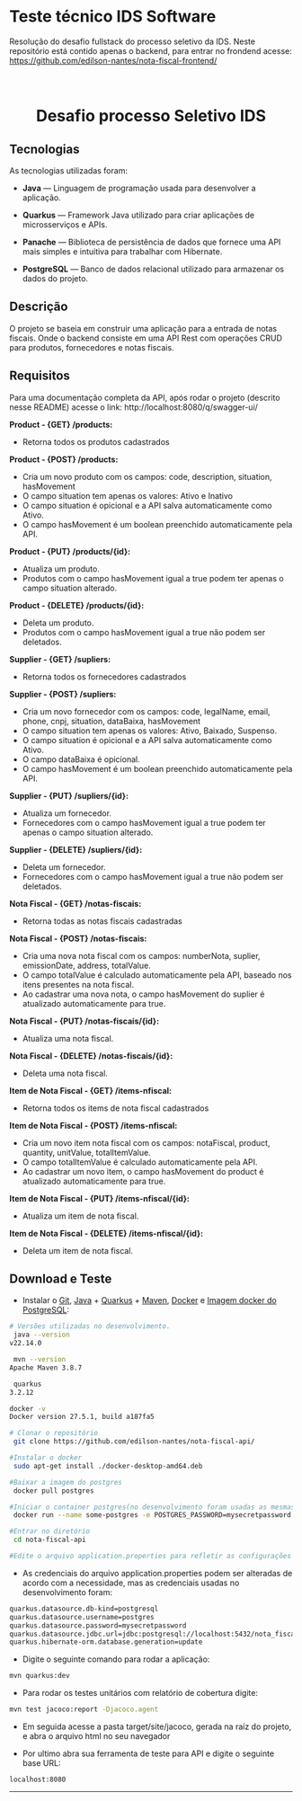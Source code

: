 # Teste técnico IDS Software
Resolução do desafio fullstack do processo seletivo da IDS. Neste repositório está contido apenas o backend, para entrar no frondend acesse: https://github.com/edilson-nantes/nota-fiscal-frontend/

<h1 align="center">
<br>
Desafio processo Seletivo IDS
</h1>

</h1>

## Tecnologias

As tecnologias utilizadas foram:

- **Java** — Linguagem de programação usada para desenvolver a aplicação.

- **Quarkus** —  Framework Java utilizado para criar aplicações de microsserviços e APIs.

- **Panache** — Biblioteca de persistência de dados que fornece uma API mais simples e intuitiva para trabalhar com Hibernate.

- **PostgreSQL** — Banco de dados relacional utilizado para armazenar os dados do projeto.

 ## Descrição
 O projeto se baseia em construir uma aplicação para a entrada de notas fiscais. Onde o backend consiste em uma API Rest com operações CRUD para produtos, fornecedores e notas fiscais.

 ## Requisitos

 Para uma documentação completa da API, após rodar o projeto (descrito nesse README) acesse o link: http://localhost:8080/q/swagger-ui/

**Product - {GET} /products:** 
- Retorna todos os produtos cadastrados

**Product - {POST} /products:** 
- Cria um novo produto com os campos: code, description, situation, hasMovement
- O campo situation tem apenas os valores: Ativo e Inativo
- O campo situation é opicional e a API salva automaticamente como Ativo.
- O campo hasMovement é um boolean preenchido automaticamente pela API.

**Product - {PUT} /products/{id}:** 
- Atualiza um produto.
- Produtos com o campo hasMovement igual a true podem ter apenas o campo situation alterado.

**Product - {DELETE} /products/{id}:** 
- Deleta um produto.
- Produtos com o campo hasMovement igual a true não podem ser deletados.

**Supplier - {GET} /supliers:** 
- Retorna todos os fornecedores cadastrados

**Supplier - {POST} /supliers:** 
- Cria um novo fornecedor com os campos: code, legalName, email, phone, cnpj, situation, dataBaixa, hasMovement
- O campo situation tem apenas os valores: Ativo, Baixado, Suspenso.
- O campo situation é opicional e a API salva automaticamente como Ativo.
- O campo dataBaixa é opicional.
- O campo hasMovement é um boolean preenchido automaticamente pela API.

**Supplier - {PUT} /supliers/{id}:** 
- Atualiza um fornecedor.
- Fornecedores com o campo hasMovement igual a true podem ter apenas o campo situation alterado.

**Supplier - {DELETE} /supliers/{id}:** 
- Deleta um fornecedor.
- Fornecedores com o campo hasMovement igual a true não podem ser deletados.

**Nota Fiscal - {GET} /notas-fiscais:** 
- Retorna todas as notas fiscais cadastradas

**Nota Fiscal - {POST} /notas-fiscais:** 
- Cria uma nova nota fiscal com os campos: numberNota, suplier, emissionDate, address, totalValue.
- O campo totalValue é calculado automaticamente pela API, baseado nos itens presentes na nota fiscal.
- Ao cadastrar uma nova nota, o campo hasMovement do suplier é atualizado automaticamente para true.

**Nota Fiscal - {PUT} /notas-fiscais/{id}:** 
- Atualiza uma nota fiscal.

**Nota Fiscal - {DELETE} /notas-fiscais/{id}:** 
- Deleta uma nota fiscal.

**Item de Nota Fiscal - {GET} /items-nfiscal:** 
- Retorna todos os items de nota fiscal cadastrados

**Item de Nota Fiscal - {POST} /items-nfiscal:** 
- Cria um novo item nota fiscal com os campos: notaFiscal, product, quantity, unitValue, totalItemValue.
- O campo totalItemValue é calculado automaticamente pela API.
- Ao cadastrar um novo item, o campo hasMovement do product é atualizado automaticamente para true.

**Item de Nota Fiscal - {PUT} /items-nfiscal/{id}:** 
- Atualiza um item de nota fiscal.

**Item de Nota Fiscal - {DELETE} /items-nfiscal/{id}:** 
- Deleta um item de nota fiscal.


##  Download e Teste



-  Instalar o [Git](https://git-scm.com/), [Java](https://www.oracle.com/br/java/technologies/javase/jdk11-archive-downloads.html) + [Quarkus](https://quarkus.io/) + [Maven](https://maven.apache.org/download.cgi), [Docker](https://www.docker.com/) e [Imagem docker do PostgreSQL](https://hub.docker.com/_/postgres):

```bash
# Versões utilizadas no desenvolvimento.
 java --version
v22.14.0

 mvn --version
Apache Maven 3.8.7

 quarkus
3.2.12

docker -v
Docker version 27.5.1, build a187fa5
```

```bash
# Clonar o repositório
 git clone https://github.com/edilson-nantes/nota-fiscal-api/

#Instalar o docker
 sudo apt-get install ./docker-desktop-amd64.deb

#Baixar a imagem do postgres
 docker pull postgres

#Iniciar o container postgres(no desenvolvimento foram usadas as mesmas credenciais padrão da imagem)
 docker run --name some-postgres -e POSTGRES_PASSWORD=mysecretpassword -p 5432:5432 -d postgres

#Entrar no diretório
 cd nota-fiscal-api

#Edite o arquivo application.properties para refletir as configurações corretas do banco de dados
```
- As credenciais do arquivo application.properties podem ser alteradas de acordo com a necessidade, mas as credenciais usadas no desenvolvimento foram:

```bash
quarkus.datasource.db-kind=postgresql
quarkus.datasource.username=postgres
quarkus.datasource.password=mysecretpassword
quarkus.datasource.jdbc.url=jdbc:postgresql://localhost:5432/nota_fiscal
quarkus.hibernate-orm.database.generation=update
```

- Digite o seguinte comando para rodar a aplicação:
```bash
mvn quarkus:dev
```

- Para rodar os testes unitários com relatório de cobertura digite:
```bash
mvn test jacoco:report -Djacoco.agent
```
- Em seguida acesse a pasta target/site/jacoco, gerada na raíz do projeto, e abra o arquivo html no seu navegador

- Por ultimo abra sua ferramenta de teste para API e digite o seguinte base URL:

```
localhost:8080
```

---
